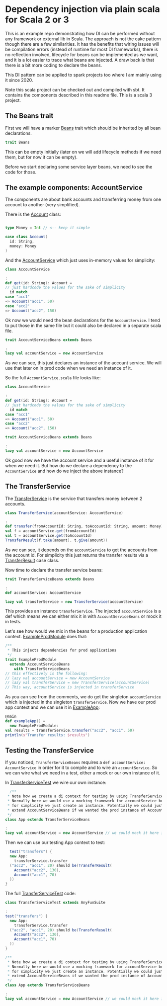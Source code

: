 # Dependency injection via plain scala for Scala 2 or 3

This is an example repo demonstrating how DI can be performed without any framework or external lib in Scala. The
approach is not the cake pattern though there are a few similarities. It has the benefits that wiring issues will be
compilation errors (instead of runtime for most DI frameworks), there is no reflection involved, lifecycle for beans can
be implemented as we want, and it is a lot easier to trace what beans are injected. A draw back is that there is a bit
more coding to declare the beans.

This DI pattern can be applied to spark projects too where I am mainly using it since 2020.

Note this scala project can be checked out and compiled with sbt. It contains the components described in this readme
file. This is a scala 3 project.

## The Beans trait

First we will have a marker [Beans](lib/src/main/scala/di/Beans.scala) trait which should be inherited by all bean
declarations.

```scala
trait Beans
```

This can be empty initially (later on we will add lifecycle methods if we need them, but for now it can be empty).

Before we start declaring some service layer beans, we need to see the code for those.

## The example components: AccountService

The components are about bank accounts and transferring money from one account to another (very simplified).

There is the [Account](examples/src/main/scala/example/model/Account.scala) class:

```scala

type Money = Int // <-- keep it simple

case class Account(
  id: String,
  money: Money
) 
```

And the [AccountService](examples/src/main/scala/example/service/AccountService.scala) which just uses in-memory values
for simplicity:

```scala
class AccountService

:
def get(id: String): Account =
// just hardcode the values for the sake of simplicity
  id match
case "acc1"
=> Account("acc1", 50)
case "acc2"
=> Account("acc2", 150)
```

Ok now we would need the bean declarations for the `AccountService`. I tend to put those in the same file but it could
also be declared in a separate scala file.

```scala
trait AccountServiceBeans extends Beans

:
lazy val accountService = new AccountService
```

As we can see, this just declares an instance of the account service. We will use that later on in prod code when we
need an instance of it.

So the full `AccountService.scala` file looks like:

```scala
class AccountService

:
def get(id: String): Account =
// just hardcode the values for the sake of simplicity
  id match
case "acc1"
=> Account("acc1", 50)
case "acc2"
=> Account("acc2", 150)

trait AccountServiceBeans extends Beans

:
lazy val accountService = new AccountService
```

Ok good now we have the account service and a useful instance of it for when we need it. But how do we declare a
dependency to the `AccountService` and how do we inject the above instance?

## The TransferService

The [TransferService](examples/src/main/scala/example/service/TransferService.scala) is the service that transfers money
between 2 accounts.

```scala
class TransferService(accountService: AccountService)

:
def transfer(fromAccountId: String, toAccountId: String, amount: Money): TransferResult =
val f = accountService.get(fromAccountId)
val t = accountService.get(toAccountId)
TransferResult(f.take(amount), t.give(amount))
```

As we can see, it depends on the `accountService` to get the accounts from the account id. For simplicity this just
returns the transfer results via a [TransferResult](examples/src/main/scala/example/model/TransferResult.scala)
case class.

Now time to declare the transfer service beans:

```scala
trait TransferServiceBeans extends Beans

:
def accountService: AccountService

lazy val transferService = new TransferService(accountService)
```

This provides an instance `transferService`. The injected `accountService` is a def which means we can either mix it in
with `AccountServiceBeans` or mock it in tests.

Let's see how would we mix in the beans for a production application context.
[ExampleProdModule](examples/src/main/scala/example/ExampleProdModule.scala) does that:

```scala
/**
 * This injects dependencies for prod applications
 */
trait ExampleProdModule
  extends AccountServiceBeans
    with TransferServiceBeans
// this effectively is the following:
// lazy val accountService = new AccountService
// lazy val transferService = new TransferService(accountService)
// This way, accountService is injected in transferService
```

As you can see from the comments, we do get the singleton `accountService` which is injected in the singleton
`transferService`. Now we have our prod app context and we can use it in
[ExampleApp](examples/src/main/scala/example/ExampleApp.scala):

```scala
@main
def exampleApp() =
  new ExampleProdModule:
val results = transferService.transfer("acc2", "acc1", 50)
println(s"Transfer results: $results")
```

## Testing the TransferService

If you noticed, `TransferServiceBeans` requires a `def accountService: AccountService` in order for it to compile and to
wire an `accountService`. So we can wire what we need in a test, either a mock or our own instance of it.

In [TransferServiceTest](examples/src/test/scala/example/service/TransferServiceTest.scala) we wire our own instance:

```scala
  /**
 * Note how we create a di context for testing by using TransferServiceBeans.
 * Normally here we would use a mocking framework for accountService but
 * for simplicity we just create an instance. Potentially we could just
 * extend AccountServiceBeans if we wanted the prod instance of AccountService
 */
class App extends TransferServiceBeans

:
lazy val accountService = new AccountService // we could mock it here if needed
```

Then we can use our testing App context to test:

```scala
  test("transfers") {
  new App:
    transferService.transfer
  ("acc2", "acc1", 20) should be(TransferResult(
    Account("acc2", 130),
    Account("acc1", 70)
  ))
}
```

The full [TransferServiceTest](examples/src/test/scala/example/service/TransferServiceTest.scala) code:

```scala
class TransferServiceTest extends AnyFunSuite

:
test("transfers") {
  new App:
    transferService.transfer
  ("acc2", "acc1", 20) should be(TransferResult(
    Account("acc2", 130),
    Account("acc1", 70)
  ))
}

/**
 * Note how we create a di context for testing by using TransferServiceBeans.
 * Normally here we would use a mocking framework for accountService but
 * for simplicity we just create an instance. Potentially we could just
 * extend AccountServiceBeans if we wanted the prod instance of AccountService
 */
class App extends TransferServiceBeans

:
lazy val accountService = new AccountService // we could mock it here if needed
```